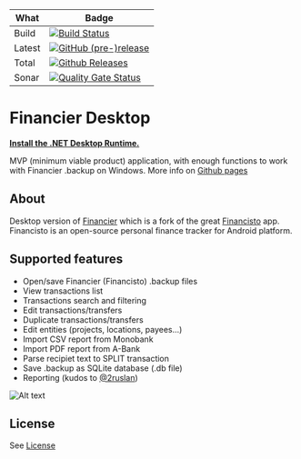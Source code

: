| What | Badge|
| ---- | ---- |
| Build | [![Build Status](https://dev.azure.com/khmelovskyi/Financier.Desktop/_apis/build/status/vov4uk.Financier.Desktop?branchName=master)](https://dev.azure.com/khmelovskyi/Financier.Desktop/_build/latest?definitionId=2&branchName=master)|
| Latest | [![GitHub (pre-)release](https://img.shields.io/github/v/release/vov4uk/financier.desktop?include_prereleases)](https://github.com/vov4uk/Financier.Desktop/releases)|
| Total| [![Github Releases](https://img.shields.io/github/downloads/vov4uk/Financier.Desktop/total)](https://github.com/vov4uk/Financier.Desktop/releases)|
| Sonar | [![Quality Gate Status](https://sonarcloud.io/api/project_badges/measure?project=vov4uk_Financier.Desktop&metric=alert_status)](https://sonarcloud.io/summary/new_code?id=vov4uk_Financier.Desktop)|

# Financier Desktop
[**Install the .NET Desktop Runtime.**](https://dotnet.microsoft.com/en-us/download/dotnet/6.0/runtime)

MVP (minimum viable product) application, with enough functions to work with Financier .backup on Windows.
More info on [Github pages](https://vov4uk.github.io/Financier.Desktop/)

## About
 Desktop version of [Financier](https://github.com/handydevcom/financier "Financier") which is a fork of the great [Financisto](https://github.com/dsolonenko/financisto) app. Financisto is an open-source personal finance tracker for Android platform.

## Supported features

- Open/save Financier (Financisto) .backup files
- View transactions list
- Transactions search and filtering
- Edit transactions/transfers
- Duplicate transactions/transfers
- Edit entities (projects, locations, payees...)
- Import CSV report from Monobank
- Import PDF report from A-Bank
- Parse recipiet text to SPLIT transaction
- Save .backup as SQLite database (.db file)
- Reporting (kudos to [@2ruslan](https://github.com/2ruslan))

![Alt text](Financier.Desktop.gif?raw=true "UI example")

## License

See [License](LICENSE)